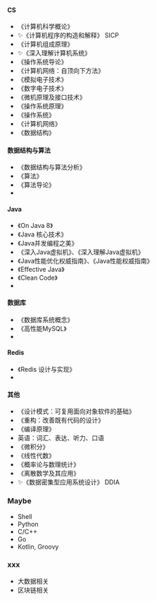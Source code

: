 #### CS

- 《计算机科学概论》
- ✨《计算机程序的构造和解释》 SICP
- 《计算机组成原理》
- ✨《深入理解计算机系统》
- 《操作系统导论》
- 《计算机网络：自顶向下方法》
- 《模拟电子技术》
- 《数字电子技术》
- 《微机原理及接口技术》
- 《操作系统原理》
- 《操作系统》
- 《计算机网络》
- 《数据结构》

#### 数据结构与算法

- 《数据结构与算法分析》
- 《算法》
- 《算法导论》
-

#### Java

- 《On Java 8》
- 《Java 核心技术》
- 《Java并发编程之美》
- 《深入Java虚拟机》、《深入理解Java虚拟机》
- 《Java性能优化权威指南》、《Java性能权威指南》
- 《Effective Java》
- 《Clean Code》
-

#### 数据库

- 《数据库系统概念》
- 《高性能MySQL》
-

#### Redis

- 《Redis 设计与实现》
-

#### 其他

- 《设计模式：可复用面向对象软件的基础》
- 《重构：改善既有代码的设计》
- 《编译原理》
- 英语：词汇、表达、听力、口语
- 《微积分》
- 《线性代数》
- 《概率论与数理统计》
- 《离散数学及其应用》
- ✨《数据密集型应用系统设计》 DDIA

### Maybe

- Shell
- Python
- C/C++
- Go
- Kotlin, Groovy

### xxx

- 大数据相关
- 区块链相关
